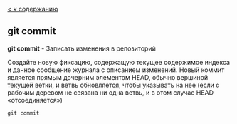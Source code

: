 [< к содержанию](./readme.md)

## git commit

**git commit** - Записать изменения в репозиторий

Создайте новую фиксацию, содержащую текущее содержимое индекса и данное сообщение журнала с описанием изменений. Новый коммит является прямым дочерним элементом HEAD, обычно вершиной текущей ветки, и ветвь обновляется, чтобы указывать на нее (если с рабочим деревом не связана ни одна ветвь, и в этом случае HEAD «отсоединяется»)

```bash=
git commit
```